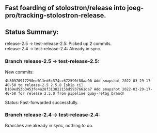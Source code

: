 ## Fast foarding of stolostron/release into joeg-pro/tracking-stolostron-release.

## Status Summary:

release-2.5 -> test-release-2.5: Picked up 2 commits.  
release-2.4 -> test-release-2.4: Already in sync.  

### Branch release-2.5 -> test-release-2.5:

New commits:

```
4b30970917290ed011ed6c574cc672590f88aa00 Add snapshot 2022-03-29-17-40-58 to release-2.5 2.5.0 [skip ci]
b169ed53b3453fe4a28f31382215bd5937661da7 Add snapshot 2022-03-29-17-40-58 for release 2.5.0 from pipeline quay-retag branch
```

Status: Fast-forwarded successfully.

### Branch release-2.4 -> test-release-2.4:

Branches are already in sync, nothing to do.
